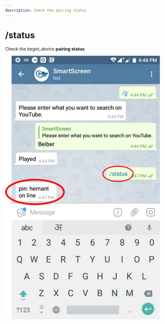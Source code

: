 ```yaml
---
description: Check the pairing status
---
```


# /status

Check the _target\_device_ **pairing status**

![](../.gitbook/assets/status.png)

